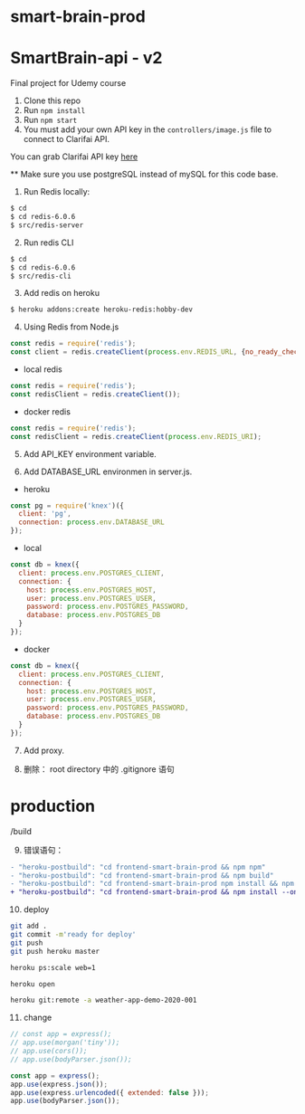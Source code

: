 # smart-brain-prod

# SmartBrain-api - v2
Final project for Udemy course

1. Clone this repo
2. Run `npm install`
3. Run `npm start`
4. You must add your own API key in the `controllers/image.js` file to connect to Clarifai API.

You can grab Clarifai API key [here](https://www.clarifai.com/)

** Make sure you use postgreSQL instead of mySQL for this code base.

1. Run Redis locally:

```bash
$ cd
$ cd redis-6.0.6
$ src/redis-server
```

2. Run redis CLI

```bash
$ cd
$ cd redis-6.0.6
$ src/redis-cli
```

3. Add redis on heroku

```bash
$ heroku addons:create heroku-redis:hobby-dev
```

4. Using Redis from Node.js

```js
const redis = require('redis');
const client = redis.createClient(process.env.REDIS_URL, {no_ready_check: true});
```

- local redis
```js
const redis = require('redis');
const redisClient = redis.createClient());
```

- docker redis
```js
const redis = require('redis');
const redisClient = redis.createClient(process.env.REDIS_URI);
```

5. Add API_KEY environment variable.

6. Add DATABASE_URL environmen in server.js.

- heroku
```js
const pg = require('knex')({
  client: 'pg',
  connection: process.env.DATABASE_URL
});
```

- local
```js
const db = knex({
  client: process.env.POSTGRES_CLIENT,
  connection: {
    host: process.env.POSTGRES_HOST,
    user: process.env.POSTGRES_USER,
    password: process.env.POSTGRES_PASSWORD,
    database: process.env.POSTGRES_DB
  }
});
```

- docker
```js
const db = knex({
  client: process.env.POSTGRES_CLIENT,
  connection: {
    host: process.env.POSTGRES_HOST,
    user: process.env.POSTGRES_USER,
    password: process.env.POSTGRES_PASSWORD,
    database: process.env.POSTGRES_DB
  }
});
```

7. Add proxy.

8. 删除：  root directory 中的 .gitignore 语句

# production
/build

9. 错误语句：

```diff
- "heroku-postbuild": "cd frontend-smart-brain-prod && npm npm"
- "heroku-postbuild": "cd frontend-smart-brain-prod && npm build"
- "heroku-postbuild": "cd frontend-smart-brain-prod npm install && npm run build"
+ "heroku-postbuild": "cd frontend-smart-brain-prod && npm install --only=dev && npm install && npm run build"
```

10. deploy

```bash
git add .
git commit -m'ready for deploy'
git push
git push heroku master

heroku ps:scale web=1

heroku open

heroku git:remote -a weather-app-demo-2020-001
```

11. change

```js
// const app = express();
// app.use(morgan('tiny'));
// app.use(cors());
// app.use(bodyParser.json());

const app = express();
app.use(express.json());
app.use(express.urlencoded({ extended: false }));
app.use(bodyParser.json());
```